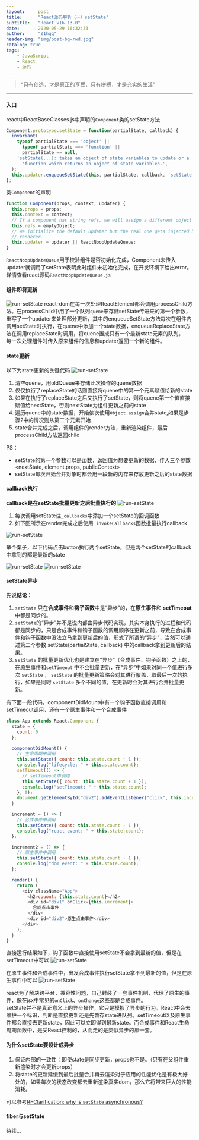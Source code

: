 ```yaml
---
layout:     post
title:      "React源码解析（一）setState"
subtitle:   "React v16.13.0"
date:       2020-05-29 16:32:33
author:     "Z1hgq"
header-img: "img/post-bg-rwd.jpg"
catalog: true
tags:
    - JavaScript
    - React
    - 源码
---
```


> “只有创造，才是真正的享受，只有拼搏，才是充实的生活”

---

#### 入口

react中ReactBaseClasses.js中声明的`Component`类的setState方法
```js
Component.prototype.setState = function(partialState, callback) {
  invariant(
    typeof partialState === 'object' ||
      typeof partialState === 'function' ||
      partialState == null,
    'setState(...): takes an object of state variables to update or a ' +
      'function which returns an object of state variables.',
  );
  this.updater.enqueueSetState(this, partialState, callback, 'setState');
};
```
类`Component`的声明
```js
function Component(props, context, updater) {
  this.props = props;
  this.context = context;
  // If a component has string refs, we will assign a different object later.
  this.refs = emptyObject;
  // We initialize the default updater but the real one gets injected by the
  // renderer.
  this.updater = updater || ReactNoopUpdateQueue;
}
```
`ReactNoopUpdateQueue`用于校验组件是否初始化完成，Component未传入updater就调用了setState表明此时组件未初始化完成，在开发环境下给出error。详情查看react源码`ReactNoopUpdateQueue.js`

#### 组件即将更新
![run-setState](/img/20200720/1.png)
react-dom在每一次处理ReactElement都会调用processChild方法。在processChild中用了一个队列`quene`来存储setState传进来的第一个参数，重写了一个updater来处理部分更新，其中的enqueueSetState方法每次在组件内调用setState时执行，在quene中添加一个state数据，enqueueReplaceState方法在调用replaceState时调用，将quene置成只有一个最新state元素的队列。<br>
每一次处理组件时传入原来组件的信息和updater返回一个新的组件。

#### state更新
以下为state更新的关键代码
![run-setState](/img/20200720/2.png)

1. 清空quene，用oldQueue来存储此次操作的quene数据
2. 仅仅执行了replaceState的话则直接将quene中的第一个元素赋值给新的state
3. 如果在执行了replaceState之后又执行了setState，则将quene第一个值直接赋值给nextState，否则nextState为组件更新之前的state
4. 遍历quene中的state数据，开始依次使用`Object.assign`合并state,如果是步骤2中的情况则从第二个元素开始
5. state合并完成之后，调用组件的render方法，重新渲染组件，最后processChild方法返回child

PS：
- setState的第一个参数可以是函数，返回值为想要更新的数据，传入三个参数<nextState, element.props, publicContext>
- setState每次开始合并对象时都会用一段新的内存来存放更新之后的state数据

#### callback执行
**callback是在setState批量更新之后批量执行的**
![run-setState](/img/20200720/3.png)

1. 每次调用setState往`_callbacks`中添加一个setState的回调函数
2. 如下图所示在render完成之后使用`_invokeCallbacks`函数批量执行callback

![run-setState](/img/20200720/4.gif)

举个栗子，以下代码点击button执行两个setState，但是两个setState的callback中拿到的都是最新的state

![run-setState](/img/20200720/6.png)
![run-setState](/img/20200720/5.gif)

#### setState异步

先说**结论**：

1. `setState` 只在**合成事件**和**钩子函数**中是“异步”的，在**原生事件**和 **setTimeout** 中都是同步的。
2. `setState`的“异步”并不是说内部由异步代码实现，其实本身执行的过程和代码都是同步的，只是合成事件和钩子函数的调用顺序在更新之前，导致在合成事件和钩子函数中没法立马拿到更新后的值，形式了所谓的“异步”，当然可以通过第二个参数 setState(partialState, callback) 中的callback拿到更新后的结果。
3. `setState` 的批量更新优化也是建立在“异步”（合成事件、钩子函数）之上的，在原生事件和`setTimeout` 中不会批量更新，在“异步”中如果对同一个值进行多次 `setState` ， `setState` 的批量更新策略会对其进行覆盖，取最后一次的执行，如果是同时 `setState` 多个不同的值，在更新时会对其进行合并批量更新。

有下面一段代码，componentDidMount中有一个钩子函数直接调用和setTimeout调用，还有一个原生事件和一个合成事件
```js
class App extends React.Component {
  state = {
    count: 0
  };

  componentDidMount() {
    // 生命周期中调用
    this.setState({ count: this.state.count + 1 });
    console.log("lifecycle: " + this.state.count);
    setTimeout(() => {
      // setTimeout中调用
      this.setState({ count: this.state.count + 1 });
      console.log("setTimeout: " + this.state.count);
    }, 0);
    document.getElementById("div2").addEventListener("click", this.increment2);
  }

  increment = () => {
    // 合成事件中调用
    this.setState({ count: this.state.count + 1 });
    console.log("react event: " + this.state.count);
  };

  increment2 = () => {
    // 原生事件中调用
    this.setState({ count: this.state.count + 1 });
    console.log("dom event: " + this.state.count);
  };

  render() {
    return (
      <div className="App">
        <h2>couont: {this.state.count}</h2>
        <div id="div1" onClick={this.increment}>
          合成点击事件
        </div>
        <div id="div2">原生点击事件</div>
      </div>
    );
  }
}
```
直接运行结果如下，钩子函数中直接使用setState不会拿到最新的值，但是在setTimeout中可以
![run-setState](/img/20200720/7.png)

在原生事件和合成事件中，出发合成事件执行setState拿不到最新的值，但是在原生事件中可以
![run-setState](/img/20200720/8.gif)

react为了解决跨平台，兼容性问题，自己封装了一套事件机制，代理了原生的事件，像在jsx中常见的`onClick`、`onChange`这些都是合成事件。<br>
setState并不是真正意义上的异步操作，它只是模拟了异步的行为。React中会去维护一个标识，判断是直接更新还是先暂存state进队列。setTimeout以及原生事件都会直接去更新state，因此可以立即得到最新state。而合成事件和React生命周期函数中，是受React控制的，从而走的是类似异步的那一套。

#### 为什么setState要设计成异步
1. 保证内部的一致性：即使state是同步更新，props也不是。（只有在父组件重新渲染时才会更新props）
2. 将state的更新延缓到最后批量合并再去渲染对于应用的性能优化是有极大好处的，如果每次的状态改变都去重新渲染真实dom，那么它将带来巨大的性能消耗。

可以参考[RFClarification: why is `setState` asynchronous?](https://github.com/facebook/react/issues/11527#issuecomment-360199710)

#### fiber与setState

待续...


